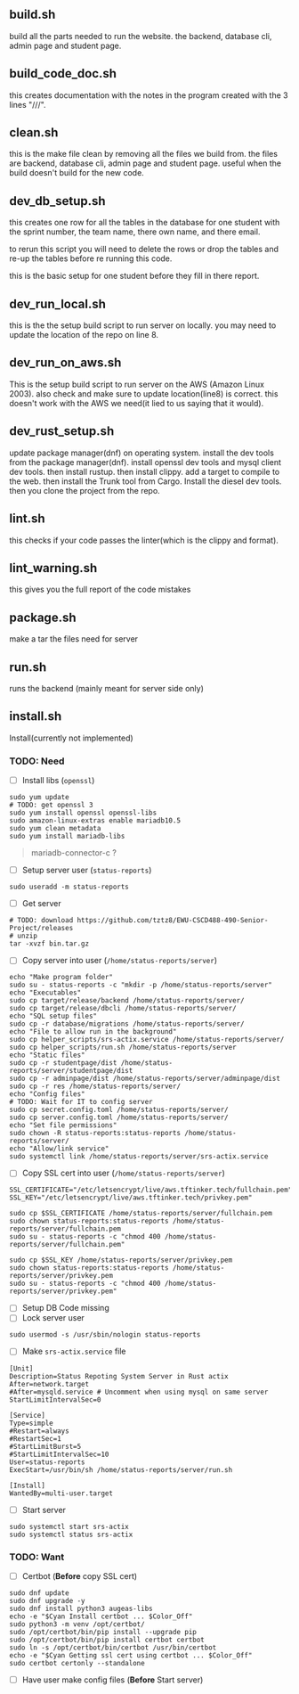 

## build.sh

build all the parts needed to run the website. the backend, database cli, admin page and student page. 

## build_code_doc.sh

this creates documentation with the notes in the program created with the 3 lines "///".

## clean.sh

this is the make file clean by removing all the files we build from. the files are backend, database cli, admin page and student page. useful when the build doesn't build for the new code.

## dev_db_setup.sh

this creates one row for all the tables in the database for one student with the sprint number, the team name, there own name, and there email.

to rerun this script you will need to delete the rows or drop the tables and re-up the tables  before re running this code.

this is the basic setup for one student before they fill in there report.

## dev_run_local.sh

this is the the setup build script to run server on locally. you may need to update the location of the repo on line 8.

## dev_run_on_aws.sh

This is the setup build script to run server on the AWS (Amazon Linux 2003). also check and make sure to update location(line8) is correct. this doesn't work with the AWS we need(it lied to us saying that it would).

## dev_rust_setup.sh

update package manager(dnf) on operating system. install the dev tools from the package manager(dnf). install openssl dev tools and mysql client dev tools. then install rustup. then install clippy. add a target to compile to the web. then install the Trunk tool from Cargo. Install the diesel dev tools. then you clone the project from the repo. 

## lint.sh

this checks if your code passes the linter(which is the clippy and format).

## lint_warning.sh

this gives you the full report of the code mistakes 

## package.sh

make a tar the files need for server

## run.sh

runs the backend (mainly meant for server side only)

## install.sh

Install(currently not implemented)

### TODO: Need

- [ ] Install libs (`openssl`)
```shell
sudo yum update
# TODO: get openssl 3 
sudo yum install openssl openssl-libs
sudo amazon-linux-extras enable mariadb10.5
sudo yum clean metadata
sudo yum install mariadb-libs
```
> mariadb-connector-c ?
- [ ] Setup server user (`status-reports`)
```shell
sudo useradd -m status-reports
```
- [ ] Get server
```shell
# TODO: download https://github.com/tztz8/EWU-CSCD488-490-Senior-Project/releases
# unzip
tar -xvzf bin.tar.gz
```
- [ ] Copy server into user (`/home/status-reports/server`)
```shell
echo "Make program folder"
sudo su - status-reports -c "mkdir -p /home/status-reports/server"
echo "Executables"
sudo cp target/release/backend /home/status-reports/server/
sudo cp target/release/dbcli /home/status-reports/server/
echo "SQL setup files"
sudo cp -r database/migrations /home/status-reports/server/
echo "File to allow run in the background"
sudo cp helper_scripts/srs-actix.service /home/status-reports/server/
sudo cp helper_scripts/run.sh /home/status-reports/server
echo "Static files"
sudo cp -r studentpage/dist /home/status-reports/server/studentpage/dist
sudo cp -r adminpage/dist /home/status-reports/server/adminpage/dist
sudo cp -r res /home/status-reports/server/
echo "Config files"
# TODO: Wait for IT to config server
sudo cp secret.config.toml /home/status-reports/server/
sudo cp server.config.toml /home/status-reports/server/
echo "Set file permissions"
sudo chown -R status-reports:status-reports /home/status-reports/server/
echo "Allow/link service"
sudo systemctl link /home/status-reports/server/srs-actix.service
```
- [ ] Copy SSL cert into user (`/home/status-reports/server`)
```shell
SSL_CERTIFICATE="/etc/letsencrypt/live/aws.tftinker.tech/fullchain.pem"
SSL_KEY="/etc/letsencrypt/live/aws.tftinker.tech/privkey.pem"

sudo cp $SSL_CERTIFICATE /home/status-reports/server/fullchain.pem
sudo chown status-reports:status-reports /home/status-reports/server/fullchain.pem
sudo su - status-reports -c "chmod 400 /home/status-reports/server/fullchain.pem"

sudo cp $SSL_KEY /home/status-reports/server/privkey.pem
sudo chown status-reports:status-reports /home/status-reports/server/privkey.pem
sudo su - status-reports -c "chmod 400 /home/status-reports/server/privkey.pem"
```
- [ ] Setup DB
Code missing
- [ ] Lock server user
```shell
sudo usermod -s /usr/sbin/nologin status-reports
```
- [ ] Make `srs-actix.service` file
```unit file (systemd)
[Unit]
Description=Status Repoting System Server in Rust actix
After=network.target
#After=mysqld.service # Uncomment when using mysql on same server
StartLimitIntervalSec=0

[Service]
Type=simple
#Restart=always
#RestartSec=1
#StartLimitBurst=5
#StartLimitIntervalSec=10
User=status-reports
ExecStart=/usr/bin/sh /home/status-reports/server/run.sh

[Install]
WantedBy=multi-user.target
```
- [ ] Start server
```shell
sudo systemctl start srs-actix
sudo systemctl status srs-actix
```

### TODO: Want

- [ ] Certbot (**Before** copy SSL cert)
```shell
sudo dnf update
sudo dnf upgrade -y
sudo dnf install python3 augeas-libs
echo -e "$Cyan Install certbot ... $Color_Off"
sudo python3 -m venv /opt/certbot/
sudo /opt/certbot/bin/pip install --upgrade pip
sudo /opt/certbot/bin/pip install certbot certbot
sudo ln -s /opt/certbot/bin/certbot /usr/bin/certbot
echo -e "$Cyan Getting ssl cert using certbot ... $Color_Off"
sudo certbot certonly --standalone
```
- [ ] Have user make config files (**Before** Start server)

